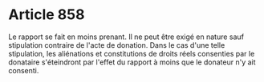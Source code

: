 # Article 858

Le rapport se fait en moins prenant. Il ne peut être exigé en nature sauf stipulation contraire de l'acte de donation.   Dans le cas d'une telle stipulation, les aliénations et constitutions de droits réels consenties par le donataire s'éteindront par l'effet du rapport à moins que le donateur n'y ait consenti.